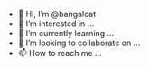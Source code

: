 - 👋 Hi, I’m @bangalcat
- 👀 I’m interested in ...
- 🌱 I’m currently learning ...
- 💞️ I’m looking to collaborate on ...
- 📫 How to reach me ...

<!---
bangalcat/bangalcat is a ✨ special ✨ repository because its `README.md` (this file) appears on your GitHub profile.
You can click the Preview link to take a look at your changes.
--->
